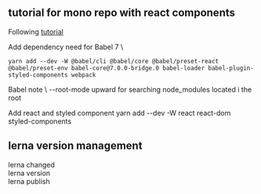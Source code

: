 ## tutorial for mono repo with react components

Following [tutorial](https://medium.com/hy-vee-engineering/creating-a-monorepo-with-lerna-yarn-workspaces-cf163908965d)

Add dependency need for Babel 7 \
```
yarn add --dev -W @babel/cli @babel/core @babel/preset-react @babel/preset-env babel-core@7.0.0-bridge.0 babel-loader babel-plugin-styled-components webpack
```

Babel note \ 
--root-mode upward for searching node_modules located i the root

Add react and styled component
yarn add --dev -W react react-dom styled-components

## lerna version management
lerna changed \
lerna version \
lerna publish
